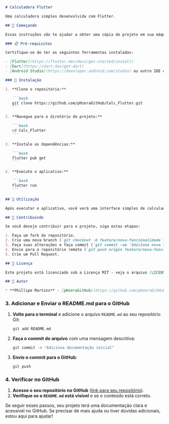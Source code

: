    ```markdown
   # Calculadora Flutter

   Uma calculadora simples desenvolvida com Flutter.

   ## 🚀 Começando

   Essas instruções vão te ajudar a obter uma cópia do projeto em sua máquina local para desenvolvimento e teste.

   ### 📋 Pré-requisitos

   Certifique-se de ter as seguintes ferramentas instaladas:

   - [Flutter](https://flutter.dev/docs/get-started/install)
   - [Dart](https://dart.dev/get-dart)
   - [Android Studio](https://developer.android.com/studio) ou outro IDE compatível com Flutter

   ### 🔧 Instalação

   1. **Clone o repositório:**

      ```bash
      git clone https://github.com/pHzeraGitHub/Calc_Flutter.git
      ```

   2. **Navegue para o diretório do projeto:**

      ```bash
      cd Calc_Flutter
      ```

   3. **Instale as dependências:**

      ```bash
      flutter pub get
      ```

   4. **Execute o aplicativo:**

      ```bash
      flutter run
      ```

   ## 🚀 Utilização

   Após executar o aplicativo, você verá uma interface simples de calculadora. Utilize os botões para realizar operações básicas de adição, subtração, multiplicação e divisão.

   ## 🤝 Contribuindo

   Se você deseja contribuir para o projeto, siga estas etapas:

   1. Faça um fork do repositório.
   2. Crie uma nova branch (`git checkout -b feature/nova-funcionalidade`).
   3. Faça suas alterações e faça commit (`git commit -am 'Adiciona nova funcionalidade'`).
   4. Envie para o repositório remoto (`git push origin feature/nova-funcionalidade`).
   5. Crie um Pull Request.

   ## 📄 Licença

   Este projeto está licenciado sob a Licença MIT - veja o arquivo [LICENSE](LICENSE) para mais detalhes.

   ## 👤 Autor

   * **Phillipe Martins** - [pHzeraGitHub](https://github.com/pHzeraGitHub/Calc_Flutter)
   ```

### 3. **Adicionar e Enviar o README.md para o GitHub**

1. **Volte para o terminal** e adicione o arquivo `README.md` ao seu repositório Git:

   ```bash
   git add README.md
   ```

2. **Faça o commit do arquivo** com uma mensagem descritiva:

   ```bash
   git commit -m "Adiciona documentação inicial"
   ```

3. **Envie o commit para o GitHub**:

   ```bash
   git push
   ```

### 4. **Verificar no GitHub**

1. **Acesse o seu repositório no GitHub** ([link para seu repositório](https://github.com/pHzeraGitHub/Calc_Flutter)).
2. **Verifique se o `README.md` está visível** e se o conteúdo está correto.

Se seguir esses passos, seu projeto terá uma documentação clara e acessível no GitHub. Se precisar de mais ajuda ou tiver dúvidas adicionais, estou aqui para ajudar!